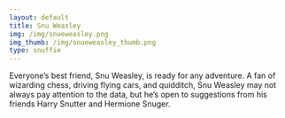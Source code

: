 ```yaml
---
layout: default
title: Snu Weasley
img: /img/snueweasley.png
img_thumb: /img/snueweasley_thumb.png
type: snuffie
---
```


Everyone’s best friend, Snu Weasley, is ready for any adventure. A fan of wizarding chess, driving flying cars, and quidditch, Snu Weasley may not always pay attention to the data, but he’s open to suggestions from his friends Harry Snutter and Hermione Snuger.
